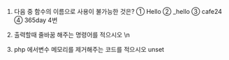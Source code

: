 1. 다음 중 함수의 이름으로 사용이 불가능한 것은?
    ① Hello			    ② _hello
    ③ cafe24			④ 365day
    4번

2. 출력할때 줄바꿈 해주는 명령어를 적으시오
        \n

3. php 에서변수 메모리를 제거해주는 코드를 적으시오
        unset